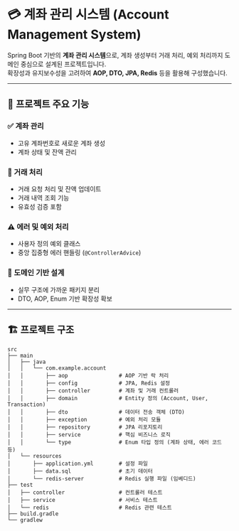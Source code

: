# 💳 계좌 관리 시스템 (Account Management System)

Spring Boot 기반의 **계좌 관리 시스템**으로, 계좌 생성부터 거래 처리, 예외 처리까지 도메인 중심으로 설계된 프로젝트입니다.  
확장성과 유지보수성을 고려하여 **AOP, DTO, JPA, Redis** 등을 활용해 구성했습니다.

---

## 🧩 프로젝트 주요 기능

### ✅ 계좌 관리
- 고유 계좌번호로 새로운 계좌 생성
- 계좌 상태 및 잔액 관리

### 💸 거래 처리
- 거래 요청 처리 및 잔액 업데이트
- 거래 내역 조회 기능
- 유효성 검증 포함

### ⚠️ 에러 및 예외 처리
- 사용자 정의 예외 클래스
- 중앙 집중형 에러 핸들링 (`@ControllerAdvice`)

### 🧱 도메인 기반 설계
- 실무 구조에 가까운 패키지 분리
- DTO, AOP, Enum 기반 확장성 확보

---

## 🏗️ 프로젝트 구조

```plaintext
src
├── main
│   ├── java
│   │   └── com.example.account
│   │       ├── aop                # AOP 기반 락 처리
│   │       ├── config             # JPA, Redis 설정
│   │       ├── controller         # 계좌 및 거래 컨트롤러
│   │       ├── domain             # Entity 정의 (Account, User, Transaction)
│   │       ├── dto                # 데이터 전송 객체 (DTO)
│   │       ├── exception          # 예외 처리 모듈
│   │       ├── repository         # JPA 리포지토리
│   │       ├── service            # 핵심 비즈니스 로직
│   │       └── type               # Enum 타입 정의 (계좌 상태, 에러 코드 등)
│   └── resources
│       ├── application.yml        # 설정 파일
│       ├── data.sql               # 초기 데이터
│       └── redis-server           # Redis 실행 파일 (임베디드)
├── test
│   ├── controller                 # 컨트롤러 테스트
│   ├── service                    # 서비스 테스트
│   └── redis                      # Redis 관련 테스트
├── build.gradle
└── gradlew
